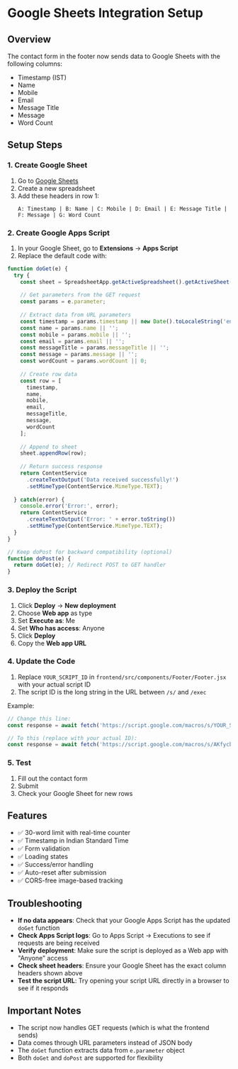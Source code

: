 # Google Sheets Integration Setup

## Overview
The contact form in the footer now sends data to Google Sheets with the following columns:
- Timestamp (IST)
- Name
- Mobile
- Email
- Message Title
- Message
- Word Count

## Setup Steps

### 1. Create Google Sheet
1. Go to [Google Sheets](https://sheets.google.com)
2. Create a new spreadsheet
3. Add these headers in row 1:
   ```
   A: Timestamp | B: Name | C: Mobile | D: Email | E: Message Title | F: Message | G: Word Count
   ```

### 2. Create Google Apps Script
1. In your Google Sheet, go to **Extensions** → **Apps Script**
2. Replace the default code with:

```javascript
function doGet(e) {
  try {
    const sheet = SpreadsheetApp.getActiveSpreadsheet().getActiveSheet();
    
    // Get parameters from the GET request
    const params = e.parameter;
    
    // Extract data from URL parameters
    const timestamp = params.timestamp || new Date().toLocaleString('en-IN', {timeZone: 'Asia/Kolkata'});
    const name = params.name || '';
    const mobile = params.mobile || '';
    const email = params.email || '';
    const messageTitle = params.messageTitle || '';
    const message = params.message || '';
    const wordCount = params.wordCount || 0;
    
    // Create row data
    const row = [
      timestamp,
      name,
      mobile,
      email,
      messageTitle,
      message,
      wordCount
    ];
    
    // Append to sheet
    sheet.appendRow(row);
    
    // Return success response
    return ContentService
      .createTextOutput('Data received successfully!')
      .setMimeType(ContentService.MimeType.TEXT);
      
  } catch(error) {
    console.error('Error:', error);
    return ContentService
      .createTextOutput('Error: ' + error.toString())
      .setMimeType(ContentService.MimeType.TEXT);
  }
}

// Keep doPost for backward compatibility (optional)
function doPost(e) {
  return doGet(e); // Redirect POST to GET handler
}
```

### 3. Deploy the Script
1. Click **Deploy** → **New deployment**
2. Choose **Web app** as type
3. Set **Execute as**: Me
4. Set **Who has access**: Anyone
5. Click **Deploy**
6. Copy the **Web app URL**

### 4. Update the Code
1. Replace `YOUR_SCRIPT_ID` in `frontend/src/components/Footer/Footer.jsx` with your actual script ID
2. The script ID is the long string in the URL between `/s/` and `/exec`

Example:
```javascript
// Change this line:
const response = await fetch('https://script.google.com/macros/s/YOUR_SCRIPT_ID/exec', {

// To this (replace with your actual ID):
const response = await fetch('https://script.google.com/macros/s/AKfycbz1234567890abcdefghijklmnopqrstuvwxyz/exec', {
```

### 5. Test
1. Fill out the contact form
2. Submit
3. Check your Google Sheet for new rows

## Features
- ✅ 30-word limit with real-time counter
- ✅ Timestamp in Indian Standard Time
- ✅ Form validation
- ✅ Loading states
- ✅ Success/error handling
- ✅ Auto-reset after submission
- ✅ CORS-free image-based tracking

## Troubleshooting
- **If no data appears**: Check that your Google Apps Script has the updated `doGet` function
- **Check Apps Script logs**: Go to Apps Script → Executions to see if requests are being received
- **Verify deployment**: Make sure the script is deployed as a Web app with "Anyone" access
- **Check sheet headers**: Ensure your Google Sheet has the exact column headers shown above
- **Test the script URL**: Try opening your script URL directly in a browser to see if it responds

## Important Notes
- The script now handles GET requests (which is what the frontend sends)
- Data comes through URL parameters instead of JSON body
- The `doGet` function extracts data from `e.parameter` object
- Both `doGet` and `doPost` are supported for flexibility
